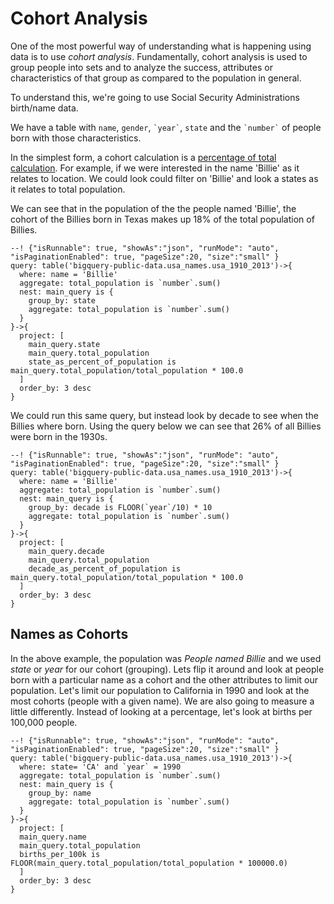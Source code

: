 # Cohort Analysis

One of the most powerful way of understanding what is happening using data is to use *cohort analysis*.
Fundamentally, cohort analysis is used to group people into sets and to analyze the success,
attributes or characteristics of that group as compared to the population in general.

To understand this, we're going to use Social Security Administrations birth/name data.

We have a table with `name`, `gender`, `` `year` ``, `state` and the `` `number` `` of people born with those
characteristics.

In the simplest form, a cohort calculation is a [percentage of total calculation](percent_of_total.md).
For example, if we were interested in the name 'Billie' as it relates to location. We could look
could filter on 'Billie' and look a states as it relates to total population.

We can see that in the population of the the people named 'Billie', the cohort of the Billies born in
Texas makes up 18% of the total population of Billies.

```malloy
--! {"isRunnable": true, "showAs":"json", "runMode": "auto",   "isPaginationEnabled": true, "pageSize":20, "size":"small" }
query: table('bigquery-public-data.usa_names.usa_1910_2013')->{
  where: name = 'Billie'
  aggregate: total_population is `number`.sum()
  nest: main_query is {
    group_by: state
    aggregate: total_population is `number`.sum()
  }
}->{
  project: [
    main_query.state
    main_query.total_population
    state_as_percent_of_population is main_query.total_population/total_population * 100.0
  ]
  order_by: 3 desc
}
```

We could run this same query, but instead look by decade to see when the Billies where born.
Using the query below we can see that 26% of all Billies were born in the 1930s.

```malloy
--! {"isRunnable": true, "showAs":"json", "runMode": "auto",   "isPaginationEnabled": true, "pageSize":20, "size":"small" }
query: table('bigquery-public-data.usa_names.usa_1910_2013')->{
  where: name = 'Billie'
  aggregate: total_population is `number`.sum()
  nest: main_query is {
    group_by: decade is FLOOR(`year`/10) * 10
    aggregate: total_population is `number`.sum()
  }
}->{
  project: [
    main_query.decade
    main_query.total_population
    decade_as_percent_of_population is main_query.total_population/total_population * 100.0
  ]
  order_by: 3 desc
}
```

## Names as Cohorts

In the above example, the population was *People named Billie* and we used *state* or *year* for our cohort (grouping).
Lets flip it around and look at people born with a particular name as a cohort and the other attributes to limit our population.
Let's limit our population to California in 1990 and look at the most cohorts (people with a given name).  We are also going
to measure a little differently.  Instead of looking at a percentage, let's look at births per 100,000 people.

```malloy
--! {"isRunnable": true, "showAs":"json", "runMode": "auto",   "isPaginationEnabled": true, "pageSize":20, "size":"small" }
query: table('bigquery-public-data.usa_names.usa_1910_2013')->{
  where: state= 'CA' and `year` = 1990
  aggregate: total_population is `number`.sum()
  nest: main_query is {
    group_by: name
    aggregate: total_population is `number`.sum()
  }
}->{
  project: [
  main_query.name
  main_query.total_population
  births_per_100k is FLOOR(main_query.total_population/total_population * 100000.0)
  ]
  order_by: 3 desc
}
```
